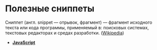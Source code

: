 # Полезные сниппеты

Сниппет (англ. snippet — отрывок, фрагмент) — фрагмент исходного текста или кода программы, применяемый в: поисковых 
системах, текстовых редакторах и средах разработки. ([Wikipedia](https://ru.wikipedia.org/wiki/%D0%A1%D0%BD%D0%B8%D0%BF%D0%BF%D0%B5%D1%82#.D0.A1.D0.BD.D0.B8.D0.BF.D0.BF.D0.B5.D1.82.D1.8B_.D0.B2_.D1.81.D1.80.D0.B5.D0.B4.D0.B0.D1.85_.D1.80.D0.B0.D0.B7.D1.80.D0.B0.D0.B1.D0.BE.D1.82.D0.BA.D0.B8))

* **[JavaScript](./javascript/)**

